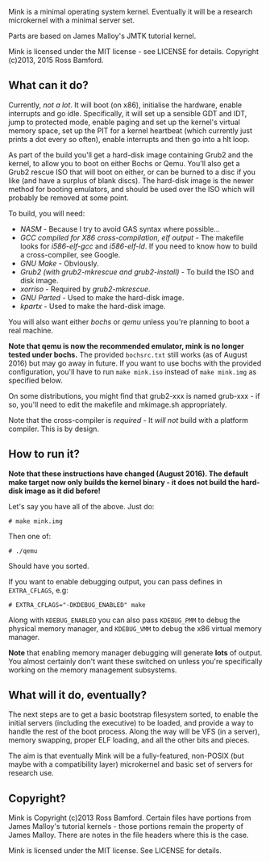 Mink is a minimal operating system kernel. Eventually it will be a research microkernel with a minimal server set.

Parts are based on James Malloy's JMTK tutorial kernel.

Mink is licensed under the MIT license - see LICENSE for details. Copyright (c)2013, 2015 Ross Bamford.

What can it do?
---------------

Currently, *not a lot*. It will boot (on x86), initialise the hardware, enable interrupts and go idle. Specifically, it will set up a sensible GDT and IDT, jump to protected mode, enable paging and set up the kernel's virtual memory space, set up the PIT for a kernel heartbeat (which currently just prints a dot every so often), enable interrupts and then go into a hlt loop.

As part of the build you'll get a hard-disk image containing Grub2 and the kernel, to allow you to boot on either Bochs or Qemu. You'll also get a Grub2 rescue ISO that will boot on either, or can be burned to a disc if you like (and have a surplus of blank discs).
The hard-disk image is the newer method for booting emulators, and should be used over the ISO which will probably be removed at some point.

To build, you will need:

* *NASM* - Because I try to avoid GAS syntax where possible...
* *GCC compiled for X86 cross-compilation, elf output* - The makefile looks for *i586-elf-gcc* and *i586-elf-ld*. If you need to know how to build a cross-compiler, see Google.
* *GNU Make* - Obviously.
* *Grub2 (with grub2-mkrescue and grub2-install)* - To build the ISO and disk image.
* *xorriso* - Required by *grub2-mkrescue*.
* *GNU Parted* - Used to make the hard-disk image.
* *kpartx* - Used to make the hard-disk image.

You will also want either *bochs* or *qemu* unless you're planning to boot a real machine. 

**Note that qemu is now the recommended emulator, mink is no longer tested under bochs.** The provided `bochsrc.txt` still works (as of August 2016) but may go away in future. If you want to use bochs with the provided configuration, you'll have to run `make mink.iso` instead of `make mink.img` as specified below.

On some distributions, you might find that grub2-xxx is named grub-xxx - if so, you'll need to edit the makefile and mkimage.sh appropriately.

Note that the cross-compiler is *required* - It _will not_ build with a platform compiler. This is by design.

How to run it?
--------------

**Note that these instructions have changed (August 2016). The default make target now only builds the kernel binary - it does not build the hard-disk image as it did before!**

Let's say you have all of the above. Just do:

```
# make mink.img
```

Then one of:

```
# ./qemu
```

Should have you sorted.

If you want to enable debugging output, you can pass defines in `EXTRA_CFLAGS`, e.g:

```
# EXTRA_CFLAGS="-DKDEBUG_ENABLED" make
```

Along with `KDEBUG_ENABLED` you can also pass `KDEBUG_PMM` to debug the physical memory manager, and `KDEBUG_VMM` to debug the x86 virtual memory manager.

**Note** that enabling memory manager debugging will generate **lots** of output. You almost certainly don't want these switched on unless you're specifically working on the memory management subsystems.

What will it do, eventually?
----------------------------

The next steps are to get a basic bootstrap filesystem sorted, to enable the initial servers (including the executive) to be loaded, and provide a way to handle the rest of the boot process. Along the way will be VFS (in a server), memory swapping, proper ELF loading, and all the other bits and pieces.

The aim is that eventually Mink will be a fully-featured, non-POSIX (but maybe with a compatibility layer) microkernel and basic set of servers for research use.

Copyright?
----------

Mink is Copyright (c)2013 Ross Bamford. Certain files have portions from James Malloy's tutorial kernels - those portions remain the property of James Malloy. There are notes in the file headers where this is the case.

Mink is licensed under the MIT license. See LICENSE for details.

